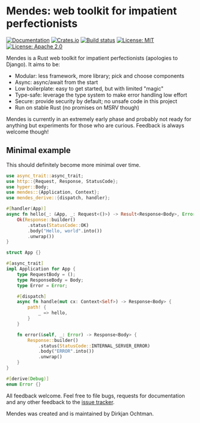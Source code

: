 # Mendes: web toolkit for impatient perfectionists

[![Documentation](https://docs.rs/mendes/badge.svg)](https://docs.rs/mendes/)
[![Crates.io](https://img.shields.io/crates/v/mendes.svg)](https://crates.io/crates/mendes)
[![Build status](https://github.com/djc/mendes/workflows/CI/badge.svg)](https://github.com/djc/mendes/actions?query=workflow%3ACI)
[![License: MIT](https://img.shields.io/badge/License-MIT-blue.svg)](LICENSE-MIT)
[![License: Apache 2.0](https://img.shields.io/badge/License-Apache%202.0-blue.svg)](LICENSE-APACHE)

Mendes is a Rust web toolkit for impatient perfectionists (apologies to Django).
It aims to be:

* Modular: less framework, more library; pick and choose components
* Async: async/await from the start
* Low boilerplate: easy to get started, but with limited "magic"
* Type-safe: leverage the type system to make error handling low effort
* Secure: provide security by default; no unsafe code in this project
* Run on stable Rust (no promises on MSRV though)

Mendes is currently in an extremely early phase and probably not ready for anything
but experiments for those who are curious. Feedback is always welcome though!

## Minimal example

This should definitely become more minimal over time.

```rust
use async_trait::async_trait;
use http::{Request, Response, StatusCode};
use hyper::Body;
use mendes::{Application, Context};
use mendes_derive::{dispatch, handler};

#[handler(App)]
async fn hello(_: &App, _: Request<()>) -> Result<Response<Body>, Error> {
    Ok(Response::builder()
        .status(StatusCode::OK)
        .body("Hello, world".into())
        .unwrap())
}

struct App {}

#[async_trait]
impl Application for App {
    type RequestBody = ();
    type ResponseBody = Body;
    type Error = Error;

    #[dispatch]
    async fn handle(mut cx: Context<Self>) -> Response<Body> {
        path! {
            _ => hello,
        }
    }

    fn error(&self, _: Error) -> Response<Body> {
        Response::builder()
            .status(StatusCode::INTERNAL_SERVER_ERROR)
            .body("ERROR".into())
            .unwrap()
    }
}

#[derive(Debug)]
enum Error {}
```

All feedback welcome. Feel free to file bugs, requests for documentation and
any other feedback to the [issue tracker][issues].

Mendes was created and is maintained by Dirkjan Ochtman.

[issues]: https://github.com/djc/mendes/issues